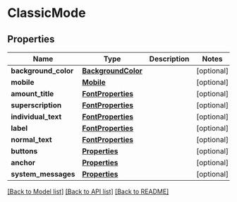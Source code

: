 # ClassicMode

## Properties
Name | Type | Description | Notes
------------ | ------------- | ------------- | -------------
**background_color** | [**BackgroundColor**](BackgroundColor.md) |  | [optional] 
**mobile** | [**Mobile**](Mobile.md) |  | [optional] 
**amount_title** | [**FontProperties**](FontProperties.md) |  | [optional] 
**superscription** | [**FontProperties**](FontProperties.md) |  | [optional] 
**individual_text** | [**FontProperties**](FontProperties.md) |  | [optional] 
**label** | [**FontProperties**](FontProperties.md) |  | [optional] 
**normal_text** | [**FontProperties**](FontProperties.md) |  | [optional] 
**buttons** | [**Properties**](Properties.md) |  | [optional] 
**anchor** | [**Properties**](Properties.md) |  | [optional] 
**system_messages** | [**Properties**](Properties.md) |  | [optional] 

[[Back to Model list]](../README.md#documentation-for-models) [[Back to API list]](../README.md#documentation-for-api-endpoints) [[Back to README]](../README.md)


